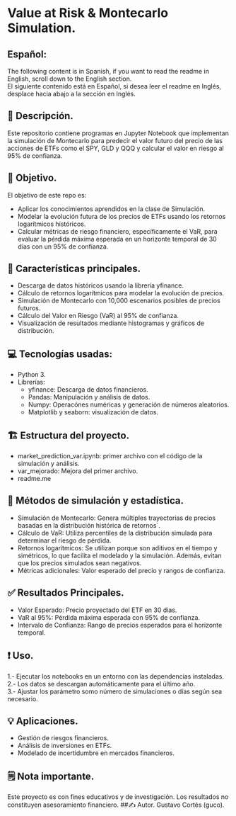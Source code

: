 # Value at Risk & Montecarlo Simulation.
## Español:
The following content is in Spanish, if you want to read the readme in English, scroll down to the English section.  
El siguiente contenido está en Español, si desea leer el readme en Inglés, desplace hacia abajo a la sección en Inglés.
## 📝 Descripción.
Este repositorio contiene programas en Jupyter Notebook que implementan la simulación de Montecarlo para predecir el valor futuro del precio de las acciones de ETFs como el SPY, GLD y QQQ y calcular el valor en riesgo al 95% de confianza.
## 🎯 Objetivo.
El objetivo de este repo es:
- Aplicar los conocimientos aprendidos en la clase de Simulación.
- Modelar la evolución futura de los precios de ETFs usando los retornos logarítmicos históricos.
- Calcular métricas de riesgo financiero, específicamente el VaR, para evaluar la pérdida máxima esperada en un horizonte temporal de 30 días con un 95% de confianza.
## 🚀 Características principales.
- Descarga de datos históricos usando la librería yfinance.
- Cálculo de retornos logarítmicos para modelar la evolución de precios.
- Simulación de Montecarlo con 10,000 escenarios posibles de precios futuros.
- Cálculo del Valor en Riesgo (VaR) al 95% de confianza.
- Visualización de resultados mediante histogramas y gráficos de distribución.
## 💻 Tecnologías usadas:
- Python 3.
- Librerías:
  - yfinance: Descarga de datos financieros.
  - Pandas: Manipulación y análisis de datos.
  - Numpy: Operacónes numéricas y generación de números aleatorios.
  - Matplotlib y seaborn: visualización de datos.
## 🏗️ Estructura del proyecto.
- market_prediction_var.ipynb: primer archivo con el código de la simulación y análisis.
- var_mejorado: Mejora del primer archivo.
- readme.me
## 🧠 Métodos de simulación y estadística.
- Simulación de Montecarlo: Genera múltiples trayectorias de precios basadas en la distribución histórica de retornos´.
- Cálculo de VaR: Utiliza percentiles de la distribución simulada para determinar el riesgo de pérdida.
- Retornos logarítmicos: Se utilizan porque son aditivos en el tiempo y simétricos, lo que facilita el modelado y la simulación. Además, evitan que los precios simulados sean negativos.
- Métricas adicionales: Valor esperado del precio y rangos de confianza.
## ✅ Resultados Principales.
- Valor Esperado: Precio proyectado del ETF en 30 días.
- VaR al 95%: Pérdida máxima esperada con 95% de confianza.
- Intervalo de Confianza: Rango de precios esperados para el horizonte temporal.
## ❗ Uso.
1.- Ejecutar los notebooks en un entorno con las dependencias instaladas.  
2.- Los datos se descargan automáticamente para el último año.  
3.- Ajustar los parámetro somo número de simulaciones o días según sea necesario.  
## 💡 Aplicaciones.
- Gestión de riesgos financieros.
- Análisis de inversiones en ETFs.
- Modelado de incertidumbre en mercados financieros.
## 🗒️ Nota importante.
Este proyecto es con fines educativos y de investigación. Los resultados no constituyen asesoramiento financiero.
##✍️ Autor.
Gustavo Cortés (guco).
